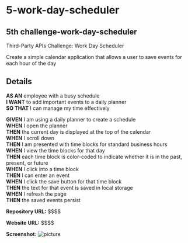 # 5-work-day-scheduler

## 5th challenge-work-day-scheduler

Third-Party APIs Challenge: Work Day Scheduler

Create a simple calendar application that allows a user to save events for each hour of the day

## Details

**AS AN** employee with a busy schedule\
**I WANT** to add important events to a daily planner\
**SO THAT** I can manage my time effectively

**GIVEN** I am using a daily planner to create a schedule\
**WHEN** I open the planner\
**THEN** the current day is displayed at the top of the calendar\
**WHEN** I scroll down\
**THEN** I am presented with time blocks for standard business hours\
**WHEN** I view the time blocks for that day\
**THEN** each time block is color-coded to indicate whether it is in the past, present, or future\
**WHEN** I click into a time block\
**THEN** I can enter an event\
**WHEN** I click the save button for that time block\
**THEN** the text for that event is saved in local storage\
**WHEN** I refresh the page\
**THEN** the saved events persist

**Repository URL:** \$\$\$\$

**Website URL:** \$\$\$\$

**Screenshot:** ![picture]()

